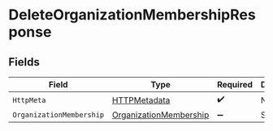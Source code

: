 # DeleteOrganizationMembershipResponse


## Fields

| Field                                                                       | Type                                                                        | Required                                                                    | Description                                                                 |
| --------------------------------------------------------------------------- | --------------------------------------------------------------------------- | --------------------------------------------------------------------------- | --------------------------------------------------------------------------- |
| `HttpMeta`                                                                  | [HTTPMetadata](../../Models/Components/HTTPMetadata.md)                     | :heavy_check_mark:                                                          | N/A                                                                         |
| `OrganizationMembership`                                                    | [OrganizationMembership](../../Models/Components/OrganizationMembership.md) | :heavy_minus_sign:                                                          | Success                                                                     |